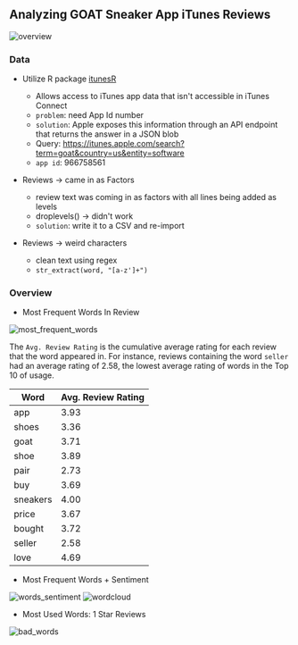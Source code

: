 ## Analyzing GOAT Sneaker App iTunes Reviews  

![overview](https://images.duckduckgo.com/iu/?u=http%3A%2F%2Fkicksaddict.com%2Fwp-content%2Fuploads%2F2015%2F06%2FGOAT-screenshot-set-1.png&f=1)

### Data

- Utilize R package [itunesR](https://github.com/amrrs/itunesr)
    - Allows access to iTunes app data that isn't accessible in iTunes Connect
    - `problem`: need App Id number
    - `solution`: Apple exposes this information through an API endpoint that returns the answer in a JSON blob
    - Query: https://itunes.apple.com/search?term=goat&country=us&entity=software
    - `app id`: 966758561

- Reviews -> came in as Factors
    - review text was coming in as factors with all lines being added as levels
    - droplevels() -> didn't work
    - `solution`: write it to a CSV and re-import

- Reviews -> weird characters
    - clean text using regex
    - `str_extract(word, "[a-z']+")`

### Overview

- Most Frequent Words In Review  

![most_frequent_words](https://i.imgur.com/BM8MRVd.png)

The `Avg. Review Rating` is the cumulative average rating for each review that the word appeared in. For instance, reviews containing the word `seller` had an average rating of 2.58, the lowest average rating of words in the Top 10 of usage.

Word | Avg. Review Rating
-- | --
app | 3.93
shoes | 3.36
goat | 3.71
shoe | 3.89
pair | 2.73
buy | 3.69
sneakers | 4.00
price | 3.67
bought | 3.72
seller | 2.58
love | 4.69

- Most Frequent Words + Sentiment

![words_sentiment](https://i.imgur.com/ybWufX1.png)
![wordcloud](https://i.imgur.com/XHHTES7.png)

- Most Used Words: 1 Star Reviews

![bad_words](https://i.imgur.com/pm1HwQ7.png)